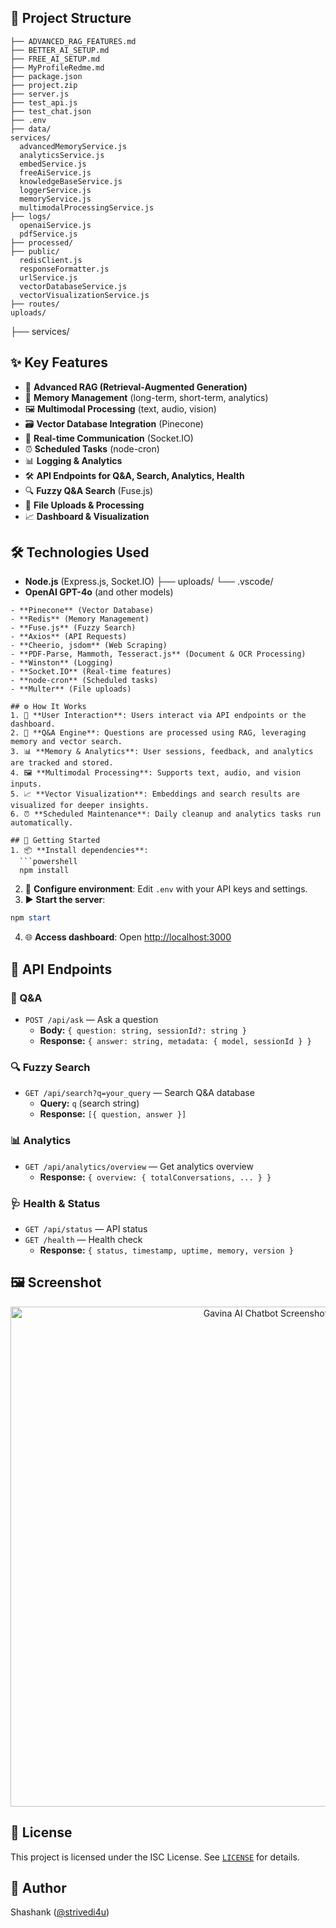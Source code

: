 

## 📁 Project Structure
```text
├── ADVANCED_RAG_FEATURES.md
├── BETTER_AI_SETUP.md
├── FREE_AI_SETUP.md
├── MyProfileRedme.md
├── package.json
├── project.zip
├── server.js
├── test_api.js
├── test_chat.json
├── .env
├── data/
services/
  advancedMemoryService.js
  analyticsService.js
  embedService.js
  freeAiService.js
  knowledgeBaseService.js
  loggerService.js
  memoryService.js
  multimodalProcessingService.js
├── logs/
  openaiService.js
  pdfService.js
├── processed/
├── public/
  redisClient.js
  responseFormatter.js
  urlService.js
  vectorDatabaseService.js
  vectorVisualizationService.js
├── routes/
uploads/
```

├── services/
## ✨ Key Features
- 🤖 **Advanced RAG (Retrieval-Augmented Generation)**
- 🧠 **Memory Management** (long-term, short-term, analytics)
- 🖼️ **Multimodal Processing** (text, audio, vision)
- 🗃️ **Vector Database Integration** (Pinecone)
- 🔌 **Real-time Communication** (Socket.IO)
- ⏰ **Scheduled Tasks** (node-cron)
- 📊 **Logging & Analytics**
- 🛠️ **API Endpoints for Q&A, Search, Analytics, Health**
- 🔍 **Fuzzy Q&A Search** (Fuse.js)
- 📁 **File Uploads & Processing**
- 📈 **Dashboard & Visualization**

## 🛠️ Technologies Used
- **Node.js** (Express.js, Socket.IO)
├── uploads/
└── .vscode/
- **OpenAI GPT-4o** (and other models)
```
- **Pinecone** (Vector Database)
- **Redis** (Memory Management)
- **Fuse.js** (Fuzzy Search)
- **Axios** (API Requests)
- **Cheerio, jsdom** (Web Scraping)
- **PDF-Parse, Mammoth, Tesseract.js** (Document & OCR Processing)
- **Winston** (Logging)
- **Socket.IO** (Real-time features)
- **node-cron** (Scheduled tasks)
- **Multer** (File uploads)

## ⚙️ How It Works
1. 💬 **User Interaction**: Users interact via API endpoints or the dashboard.
2. 🧩 **Q&A Engine**: Questions are processed using RAG, leveraging memory and vector search.
3. 📊 **Memory & Analytics**: User sessions, feedback, and analytics are tracked and stored.
4. 🖼️ **Multimodal Processing**: Supports text, audio, and vision inputs.
5. 📈 **Vector Visualization**: Embeddings and search results are visualized for deeper insights.
6. ⏰ **Scheduled Maintenance**: Daily cleanup and analytics tasks run automatically.

## 🚦 Getting Started
1. 📦 **Install dependencies**:
  ```powershell
  npm install
  ```
2. 📝 **Configure environment**: Edit `.env` with your API keys and settings.
3. ▶️ **Start the server**:
  ```powershell
  npm start
  ```
4. 🌐 **Access dashboard**: Open [http://localhost:3000](http://localhost:3000)

## 📡 API Endpoints

### 🤖 Q&A
- `POST /api/ask` — Ask a question
  - **Body:** `{ question: string, sessionId?: string }`
  - **Response:** `{ answer: string, metadata: { model, sessionId } }`

### 🔍 Fuzzy Search
- `GET /api/search?q=your_query` — Search Q&A database
  - **Query:** `q` (search string)
  - **Response:** `[{ question, answer }]`

### 📊 Analytics
- `GET /api/analytics/overview` — Get analytics overview
  - **Response:** `{ overview: { totalConversations, ... } }`

### 🩺 Health & Status
- `GET /api/status` — API status
- `GET /health` — Health check
  - **Response:** `{ status, timestamp, uptime, memory, version }`

## 🖼️ Screenshot
<p align="center">
  <img src="public/screenshots/gavina-ai-chatbot.png" alt="Gavina AI Chatbot Screenshot" width="800" />
</p>

## 📄 License
This project is licensed under the ISC License. See [`LICENSE`](LICENSE) for details.

## 👤 Author
Shashank ([@strivedi4u](https://github.com/strivedi4u))
